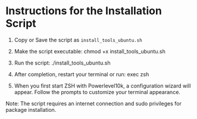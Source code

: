 # Instructions for the Installation Script

1. Copy or Save the script as `install_tools_ubuntu.sh`

2. Make the script executable:
   chmod +x install_tools_ubuntu.sh

3. Run the script:
   ./install_tools_ubuntu.sh

4. After completion, restart your terminal or run:
   exec zsh

5. When you first start ZSH with Powerlevel10k, a configuration wizard will appear.
   Follow the prompts to customize your terminal appearance.

Note: The script requires an internet connection and sudo privileges for package installation.
